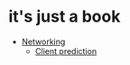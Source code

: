 # it's just a book

- [Networking](networking.md)
    - [Client prediction](networking/client_prediction.md)
